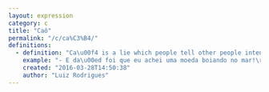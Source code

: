 ```yaml
---
layout: expression
category: c
title: "Caô"
permalink: "/c/ca%C3%B4/"
definitions:
  - definition: "Ca\u00f4 is a lie which people tell other people intending to fool them."
    example: "- E da\u00ed foi que eu achei uma moeda boiando no mar!\r\n- Ih, que ca\u00f4!"
    created: "2016-03-28T14:50:38"
    author: "Luiz Rodrigues"
---
```

